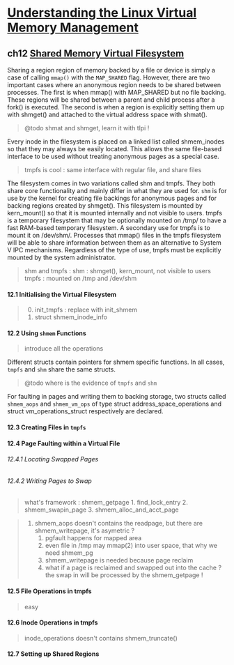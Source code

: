 # [Understanding the Linux Virtual Memory Management](https://www.kernel.org/doc/gorman/html/understand/index.html)

## ch12 [Shared Memory Virtual Filesystem](https://www.kernel.org/doc/gorman/html/understand/understand015.html)

Sharing a region region of memory backed by a file or device is simply a case of calling `mmap()` with the `MAP_SHARED` flag. However, there are two important cases where an anonymous region needs to be shared between processes. The first is when mmap() with MAP_SHARED but no file backing. These regions will be shared between a parent and child process after a fork() is executed. The second is when a region is explicitly setting them up with shmget() and attached to the virtual address space with shmat().
> @todo shmat and shmget, learn it with tlpi !

Every inode in the filesystem is placed on a linked list called shmem_inodes so that they may always be easily located. This allows the same file-based interface to be used without treating anonymous pages as a special case.
> tmpfs is cool : same interface with regular file, and share files

The filesystem comes in two variations called shm and tmpfs. They both share core functionality and mainly differ in what they are used for. `shm` is for use by the kernel for creating file backings for anonymous pages and for backing regions created by shmget(). This filesystem is mounted by kern_mount() so that it is mounted internally and not visible to users. tmpfs is a temporary filesystem that may be optionally mounted on /tmp/ to have a fast RAM-based temporary filesystem. A secondary use for tmpfs is to mount it on /dev/shm/. Processes that mmap() files in the tmpfs filesystem will be able to share information between them as an alternative to System V IPC mechanisms. Regardless of the type of use, tmpfs must be explicitly mounted by the system administrator.
> shm and tmpfs : 
> shm : shmget(), kern_mount, not visible to users
> tmpfs : mounted on /tmp and /dev/shm

#### 12.1  Initialising the Virtual Filesystem
> 0. init_tmpfs : replace with init_shmem
> 1. struct shmem_inode_info

#### 12.2 Using `shmem` Functions
> introduce all the operations

Different structs contain pointers for shmem specific functions. In all cases, `tmpfs` and `shm` share the same structs.
> @todo where is the evidence of `tmpfs` and `shm`

For faulting in pages and writing them to backing storage, two structs called `shmem_aops` and `shmem_vm_ops` of type struct address_space_operations and struct vm_operations_struct respectively are declared.

#### 12.3  Creating Files in `tmpfs`

#### 12.4  Page Faulting within a Virtual File

###### 12.4.1  Locating Swapped Pages

###### 12.4.2  Writing Pages to Swap
> what's framework :
> shmem_getpage 
>     1. find_lock_entry
>     2. shmem_swapin_page
>     3. shmem_alloc_and_acct_page

> 1. shmem_aops doesn't contains the readpage, but there are shmem_writepage, it's asymetric ?
>     1. pgfault happens for mapped area
>     2. even file in /tmp may mmap(2) into user space, that why we need shmem_pg
>     3. shmem_writepage is needed because page reclaim
>     4. what if a page is reclaimed and swapped out into the cache ? the swap in will be processed by the shmem_getpage !

#### 12.5  File Operations in tmpfs
> easy 

#### 12.6  Inode Operations in tmpfs
> inode_operations doesn't contains shmem_truncate()

#### 12.7  Setting up Shared Regions


